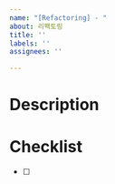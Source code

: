 ```yaml
---
name: "[Refactoring] - "
about: 리팩토링
title: ''
labels: ''
assignees: ''

---
```


# Description

# Checklist

- [ ]
